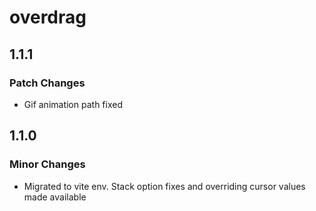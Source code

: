 # overdrag

## 1.1.1

### Patch Changes

- Gif animation path fixed

## 1.1.0

### Minor Changes

- Migrated to vite env. Stack option fixes and overriding cursor values made available

